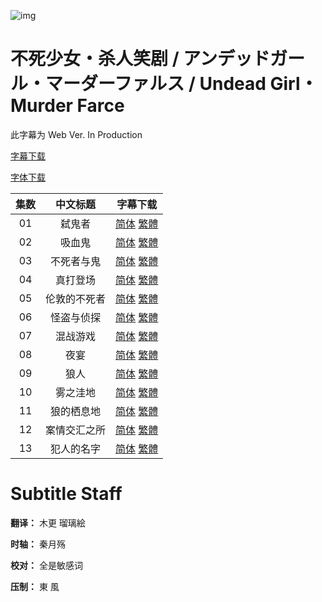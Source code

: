 ![img](https://p.inari.site/kitauji/202306/27/Undeadgirl.png)

# 不死少女・杀人笑剧 / アンデッドガール・マーダーファルス / Undead Girl・Murder Farce

此字幕为 Web Ver. In Production

[字幕下载](https://hazukikaguya-my.sharepoint.com/:u:/g/personal/kitaujisub_office_inari_site/EUFiziUfYHFHtH3V3IO3AZYBjR9LD-GllBRbRRH2FqXWFQ?e=OuDSpl)

[字体下载](https://hazukikaguya-my.sharepoint.com/:u:/g/personal/kitaujisub_office_inari_site/EVtHTnpgdn9GunPiBfeTndkBXErg1q7t-w9TvxnTG1C1ZQ?e=vXJAf8)

|集数|中文标题|字幕下载|
|:-:|:-:|:-:|
|01|弑鬼者|[简体](<[KitaujiSub] Undead Girl · Murder Farce - 01.chs.ass>) [繁體](<[KitaujiSub] Undead Girl · Murder Farce - 01.cht.ass>)|
|02|吸血鬼|[简体](<[KitaujiSub] Undead Girl · Murder Farce - 02.chs.ass>) [繁體](<[KitaujiSub] Undead Girl · Murder Farce - 02.cht.ass>)|
|03|不死者与鬼|[简体](<[KitaujiSub] Undead Girl · Murder Farce - 03.chs.ass>) [繁體](<[KitaujiSub] Undead Girl · Murder Farce - 03.cht.ass>)|
|04|真打登场|[简体](<[KitaujiSub] Undead Girl · Murder Farce - 04.chs.ass>) [繁體](<[KitaujiSub] Undead Girl · Murder Farce - 04.cht.ass>)|
|05|伦敦的不死者|[简体](<[KitaujiSub] Undead Girl · Murder Farce - 05.chs.ass>) [繁體](<[KitaujiSub] Undead Girl · Murder Farce - 05.cht.ass>)|
|06|怪盗与侦探|[简体](<[KitaujiSub] Undead Girl · Murder Farce - 06.chs.ass>) [繁體](<[KitaujiSub] Undead Girl · Murder Farce - 06.cht.ass>)|
|07|混战游戏|[简体](<[KitaujiSub] Undead Girl · Murder Farce - 07.chs.ass>) [繁體](<[KitaujiSub] Undead Girl · Murder Farce - 07.cht.ass>)|
|08|夜宴|[简体](<[KitaujiSub] Undead Girl · Murder Farce - 08.chs.ass>) [繁體](<[KitaujiSub] Undead Girl · Murder Farce - 08.cht.ass>)|
|09|狼人|[简体](<[KitaujiSub] Undead Girl · Murder Farce - 09.chs.ass>) [繁體](<[KitaujiSub] Undead Girl · Murder Farce - 09.cht.ass>)|
|10|雾之洼地|[简体](<[KitaujiSub] Undead Girl · Murder Farce - 10.chs.ass>) [繁體](<[KitaujiSub] Undead Girl · Murder Farce - 10.cht.ass>)|
|11|狼的栖息地|[简体](<[KitaujiSub] Undead Girl · Murder Farce - 11.chs.ass>) [繁體](<[KitaujiSub] Undead Girl · Murder Farce - 11.cht.ass>)|
|12|案情交汇之所|[简体](<[KitaujiSub] Undead Girl · Murder Farce - 12.chs.ass>) [繁體](<[KitaujiSub] Undead Girl · Murder Farce - 12.cht.ass>)|
|13|犯人的名字|[简体](<[KitaujiSub] Undead Girl · Murder Farce - 13.chs.ass>) [繁體](<[KitaujiSub] Undead Girl · Murder Farce - 13.cht.ass>)|

# Subtitle Staff

**翻译：** 木更  瑠璃絵

**时轴：** 秦月殇

**校对：** 全是敏感词
 
**压制：** 東 風